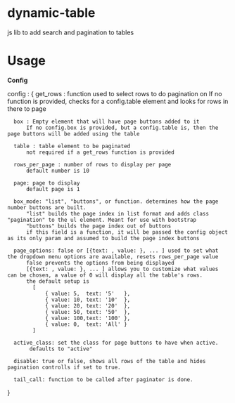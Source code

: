 # dynamic-table
js lib to add search and pagination to tables

# Usage

**Config**

config : {
      get_rows : function used to select rows to do pagination on
          If no function is provided, checks for a config.table element and looks for rows in there to page
 
      box : Empty element that will have page buttons added to it
          If no config.box is provided, but a config.table is, then the page buttons will be added using the table
 
      table : table element to be paginated
          not required if a get_rows function is provided
 
      rows_per_page : number of rows to display per page
          default number is 10
 
      page: page to display
          default page is 1
 
      box_mode: "list", "buttons", or function. determines how the page number buttons are built.
          "list" builds the page index in list format and adds class "pagination" to the ul element. Meant for use with bootstrap
          "buttons" builds the page index out of buttons
          if this field is a function, it will be passed the config object as its only param and assumed to build the page index buttons
 
      page_options: false or [{text: , value: }, ... ] used to set what the dropdown menu options are available, resets rows_per_page value
          false prevents the options from being displayed
          [{text: , value: }, ... ] allows you to customize what values can be chosen, a value of 0 will display all the table's rows.
          the default setup is
            [
                { value: 5,  text: '5'   },
                { value: 10, text: '10'  },
                { value: 20, text: '20'  },
                { value: 50, text: '50'  },
                { value: 100,text: '100' },
                { value: 0,  text: 'All' }
            ]
 
      active_class: set the class for page buttons to have when active.
           defaults to "active"
 
      disable: true or false, shows all rows of the table and hides pagination controlls if set to true.
 
      tail_call: function to be called after paginator is done.
 
  }
 
